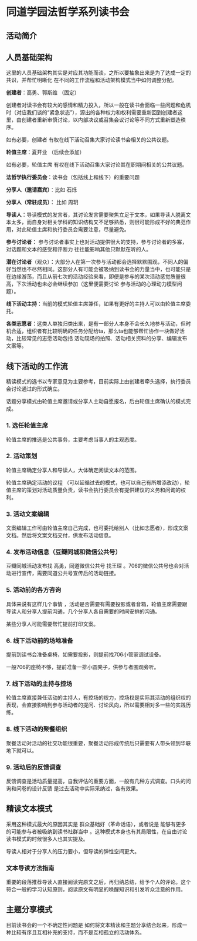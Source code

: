 # 同道学园法哲学系列读书会

## 活动简介

## 人员基础架构
这里的人员基础架构其实是对应其功能而谈，之所以要抽象出来是为了达成一定的共识，并帮忙明晰化 在不同的工作流程和活动架构模式当中如何调整分配。

**创建者**：高勇、郭斯维 （固定）

创建者对读书会有较大的感情和精力投入，所以一般在读书会面临一些问题和危机时（对应我们谈的“紧急状态”），源出的各种权力和权利需要重新回到创建者这里，由创建者重新审慎讨论，以内部决议或召集会议讨论等不同方式重新塑造秩序。

如有必要，创建者 有权在线下活动召集大家讨论读书会相关的公共议题。

**轮值主席**：夏开业 （后续会添加） 

如有必要，轮值主席 有权在线下活动召集大家讨论其在职期间相关的公共议题。

**法哲学执行委员会**：读书会（包括线上和线下）的重要问题

**分享人（邀请嘉宾）**：比如 石烁

**分享人（常驻成员）**： 比如 周玥 

**导读人**：导读模式的发言者，其讨论发言需要聚焦立足于文本，如果导读人脱离文本太多，而自身对相关学科的知识结构又不足够熟悉，则很可能形成不好的典范作用，对此轮值主席和执行委员会需要注意，尽量避免。

**参与讨论者**： 参与讨论者事实上也对活动提供很大的支持，参与讨论者的多寡，对话题和文本的感受和评断力 往往能影响其他只默默在听的人。

**潜在讨论者**（观众）：大部分人在第一次参与活动都会选择默默围观，不同人的偏好当然也不尽然相同。这部分人有可能会被吸纳到读书会的力量当中，也可能只是在边缘游荡，而且从前七次的活动经验来看，即便是参与的某次活动感觉质量很高，下次活动也未必会继续参加（这里便需要讨论 参与活动的心理动力模型问题）。

**线下活动主持**：当前的模式轮值主席兼任，如果有更好的主持人可以由轮值主席委托。

**各类志愿者**：这类人单独归类出来，是有一部分人本身不会长久地参与活动，但时机合适，组织者有比较明确的任务分配给ta，那么ta也能够帮忙协作一块做好活动，比较常见的志愿活动包括 活动现场的拍照、活动相关资料的分享、编辑发布文案等。

## 线下活动的工作流

精读模式的选书以专家意见为主要参考，目前实际上由创建者牵头选择，执行委员会讨论通过的形式确立。

话题分享模式由轮值主席邀请或分享人主动自愿报名，后由轮值主席确认的模式完成。

### 1. 选任轮值主席

轮值主席的推选是公共事务，主要考虑当事人的主观态度。

### 2. 活动策划

轮值主席确定分享人和导读人，大体确定阅读文本的范围。

轮值主席确定活动的议程 （可以延循过去的模式，也可以自己有所增添改动），轮值主席的策划对活动质量负责，读书会执行委员会有提供建议的义务和问询的权利。

### 3. 活动文案编辑

文案编辑工作可由轮值主席自己完成，也可委托给别人（比如志愿者），形成文案文档。然后将文案文档交付，供发布活动信息。

### 4. 发布活动信息（豆瓣同城和微信公共号）

豆瓣同城活动发布找 高勇，同道微信公共号 找王琛 。706的微信公共号也会对活动进行宣传，需要同道公共号宣传后的活动链接。 

### 5. 活动前的各方咨询

具体来说有这样几个事情 ，活动是否需要有需要投影或者音箱，轮值主席需要跟导读人和分享人提前沟通，几个分享人各自需要的时间安排的沟通。

某些分享人可能需要帮忙提前打印文案。

### 6. 线下活动前的场地准备

提前到读书会准备桌椅，如需要投影，则提前找706小管家调试设备。

一般706的座椅不够，提前准备一排小圆凳子，供参与者围观旁听。

### 7. 线下活动的主持与控场

轮值主席直接兼任活动的主持人，有控场的权力，控场权是实际其活动的组织权的表现，会直接影响到参与活动者的提问、讨论风向，所以需要相对多一些的实践历练。

### 8. 线下活动的聚餐组织

聚餐活动对活动的社交功能很重要，聚餐活动形成传统后只需要有人带头领到华联地下就可以。

### 9. 活动后的反馈调查

反馈调查是活动质量提高，自我评估的重要方面，一般有几种方式调查。口头的问询和问卷的设计反馈 是过去活动中实际采纳过，各有效果。

## 精读文本模式

采用这种模式最大的原因其实是 群众基础好（革命话语），或者说是 能够有更多的可能参与者被吸纳到读书社群当中 。这种模式本身也有其局限性，在自由讨论读书模式的时候很多人也其实提及。

导读人相对于分享人的压力要小，但导读的弹性空间更大。

### 文本导读方法指南

重要的段落推荐导读人直接阅读完原文之后，再归纳总结，给予个人的评论。这个符合一般的学习认知原则，阅读原文有明显的唤醒知识和引发听众注意的作用。

## 主题分享模式

目前读书会的一个不确定性问题是 如何将文本精读和主题分享结合起来，形成一种比较有序且互相补充的支持，而不是互相孤立的活动体系。
